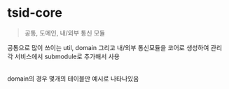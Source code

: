 # tsid-core
> 공통, 도메인, 내/외부 통신 모듈

공통으로 많이 쓰이는 util, domain 그리고 내/외부 통신모듈을 코어로 생성하여 관리 <br>
각 서비스에서 submodule로 추가해서 사용<br><br>

domain의 경우 몇개의 테이블만 예시로 나타나있음 <br>
